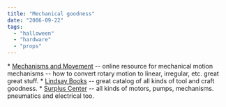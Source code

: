 ```yaml
---
title: "Mechanical goodness"
date: "2006-09-22"
tags: 
  - "halloween"
  - "hardware"
  - "props"
---
```


\* [Mechanisms and Movement](http://www.flying-pig.co.uk/mechanisms/index.html "Mechanisms and Movement") -- online resource for mechanical motion mechanisms -- how to convert rotary motion to linear, irregular, etc. great great stuff. \* [Lindsay Books](http://www.lindsybks.com) -- great catalog of all kinds of tool and craft goodness. \* [Surplus Center](http://www.surpluscenter.com) -- all kinds of motors, pumps, mechanisms. pneumatics and electrical too.
